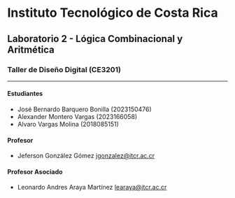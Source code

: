 # Instituto Tecnológico de Costa Rica

## Laboratorio 2 - Lógica Combinacional y Aritmética

### Taller de Diseño Digital (CE3201)

---

#### Estudiantes

- José Bernardo Barquero Bonilla (2023150476)
- Alexander Montero Vargas (2023166058)
- Alvaro Vargas Molina (2018085151)

#### Profesor

- Jeferson González Gómez <jgonzalez@itcr.ac.cr>

#### Profesor Asociado

- Leonardo Andres Araya Martínez <learaya@itcr.ac.cr>
